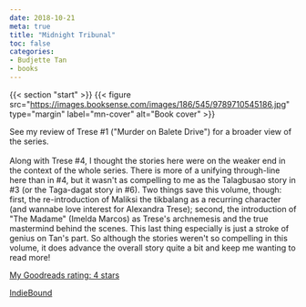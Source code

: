 ```yaml
---
date: 2018-10-21
meta: true
title: "Midnight Tribunal"
toc: false
categories:
- Budjette Tan
- books
---
```


{{< section "start" >}}
{{< figure src="https://images.booksense.com/images/186/545/9789710545186.jpg" type="margin" label="mn-cover" alt="Book cover" >}}

See my review of Trese #1 ("Murder on Balete Drive") for a broader view of the series.<br /><br />Along with Trese #4, I thought the stories here were on the weaker end in the context of the whole series. There is more of a unifying through-line here than in #4, but it wasn't as compelling to me as the Talagbusao story in #3 (or the Taga-dagat story in #6). Two things save this volume, though: first, the re-introduction of Maliksi the tikbalang as a recurring character (and wannabe love interest for Alexandra Trese); second, the introduction of "The Madame" (Imelda Marcos) as Trese's archnemesis and the true mastermind behind the scenes. This last thing especially is just a stroke of genius on Tan's part. So although the stories weren't so compelling in this volume, it does advance the overall story quite a bit and keep me wanting to read more!

[My Goodreads rating: 4 stars](https://www.goodreads.com/review/show/2562462102)  

[IndieBound](https://www.indiebound.org/book/9789710545186)
